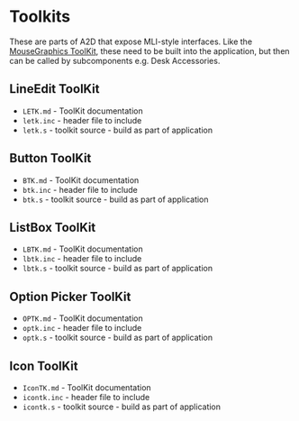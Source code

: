 # Toolkits

These are parts of A2D that expose MLI-style interfaces. Like the [MouseGraphics ToolKit](../mgtk/MGTK.md), these need to be built into the application, but then can be called by subcomponents e.g. Desk Accessories.

## LineEdit ToolKit

* `LETK.md` - ToolKit documentation
* `letk.inc` - header file to include
* `letk.s` - toolkit source - build as part of application

## Button ToolKit

* `BTK.md` - ToolKit documentation
* `btk.inc` - header file to include
* `btk.s` - toolkit source - build as part of application

## ListBox ToolKit

* `LBTK.md` - ToolKit documentation
* `lbtk.inc` - header file to include
* `lbtk.s` - toolkit source - build as part of application

## Option Picker ToolKit

* `OPTK.md` - ToolKit documentation
* `optk.inc` - header file to include
* `optk.s` - toolkit source - build as part of application

## Icon ToolKit

* `IconTK.md` - ToolKit documentation
* `icontk.inc` - header file to include
* `icontk.s` - toolkit source - build as part of application
